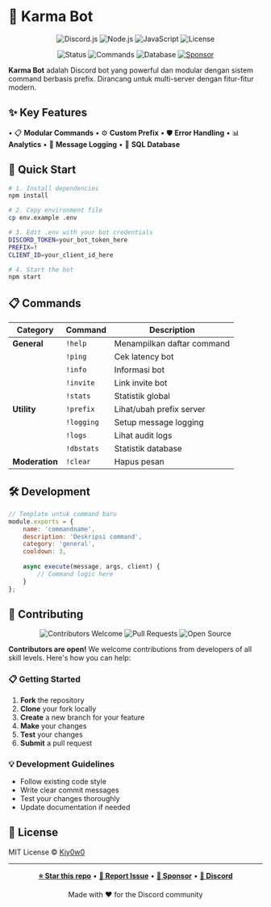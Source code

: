 # 🤖 Karma Bot

<div align="center">

![Discord.js](https://img.shields.io/badge/discord.js-v14-5865F2?style=for-the-badge&logo=discord&logoColor=white)
![Node.js](https://img.shields.io/badge/node.js-339933?style=for-the-badge&logo=nodedotjs&logoColor=white)
![JavaScript](https://img.shields.io/badge/javascript-F7DF1E?style=for-the-badge&logo=javascript&logoColor=black)
![License](https://img.shields.io/badge/license-MIT-green?style=for-the-badge)

![Status](https://img.shields.io/badge/status-ready-brightgreen?style=for-the-badge)
![Commands](https://img.shields.io/badge/commands-20+-orange?style=for-the-badge)
![Database](https://img.shields.io/badge/database-SQLite-blue?style=for-the-badge)
[![Sponsor](https://img.shields.io/badge/sponsor-❤️-ff69b4?style=for-the-badge)](https://github.com/sponsors/Kiy0w0)

</div>

**Karma Bot** adalah Discord bot yang powerful dan modular dengan sistem command berbasis prefix. Dirancang untuk multi-server dengan fitur-fitur modern.

## ✨ Key Features

• 📋 **Modular Commands** • ⚙️ **Custom Prefix** • 🛡️ **Error Handling** • 📊 **Analytics** • 📝 **Message Logging** • 💾 **SQL Database**


## 🚀 Quick Start

```bash
# 1. Install dependencies
npm install

# 2. Copy environment file
cp env.example .env

# 3. Edit .env with your bot credentials
DISCORD_TOKEN=your_bot_token_here
PREFIX=!
CLIENT_ID=your_client_id_here

# 4. Start the bot
npm start
```

## 📋 Commands

| Category | Command | Description |
|----------|---------|-------------|
| **General** | `!help` | Menampilkan daftar command |
| | `!ping` | Cek latency bot |
| | `!info` | Informasi bot |
| | `!invite` | Link invite bot |
| | `!stats` | Statistik global |
| **Utility** | `!prefix` | Lihat/ubah prefix server |
| | `!logging` | Setup message logging |
| | `!logs` | Lihat audit logs |
| | `!dbstats` | Statistik database |
| **Moderation** | `!clear` | Hapus pesan |

## 🛠️ Development

```javascript
// Template untuk command baru
module.exports = {
    name: 'commandname',
    description: 'Deskripsi command',
    category: 'general',
    cooldown: 3,
    
    async execute(message, args, client) {
        // Command logic here
    }
};
```

## 🤝 Contributing

<div align="center">

![Contributors Welcome](https://img.shields.io/badge/contributors-welcome-brightgreen?style=for-the-badge)
![Pull Requests](https://img.shields.io/badge/PRs-welcome-blue?style=for-the-badge)
![Open Source](https://img.shields.io/badge/open%20source-❤️-red?style=for-the-badge)

</div>

**Contributors are open!** We welcome contributions from developers of all skill levels. Here's how you can help:

### 📋 Getting Started
1. **Fork** the repository
2. **Clone** your fork locally
3. **Create** a new branch for your feature
4. **Make** your changes
5. **Test** your changes
6. **Submit** a pull request

### 💡 Development Guidelines
- Follow existing code style
- Write clear commit messages
- Test your changes thoroughly
- Update documentation if needed

## 📄 License

MIT License © [Kiy0w0](https://github.com/kiy0w0)

---

<div align="center">

**[⭐ Star this repo](https://github.com/kiy0w0/project-karma)** • **[🐛 Report Issue](https://github.com/kiy0w0/project-karma/issues)** • **[💖 Sponsor](https://github.com/sponsors/Kiy0w0)** • **[💬 Discord](https://discord.gg/)**

Made with ❤️ for the Discord community

</div>
